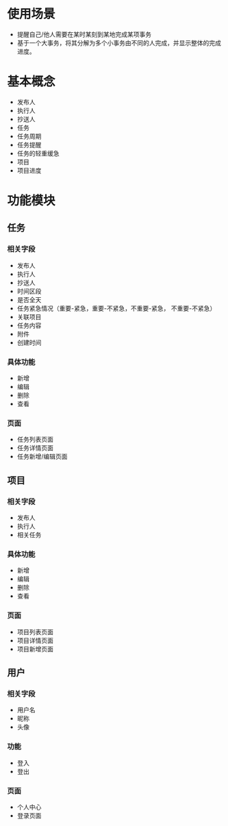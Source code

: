 # 使用场景

+ 提醒自己/他人需要在某时某刻到某地完成某项事务
+ 基于一个大事务，将其分解为多个小事务由不同的人完成，并显示整体的完成进度。

# 基本概念

+ 发布人
+ 执行人
+ 抄送人
+ 任务
+ 任务周期
+ 任务提醒
+ 任务的轻重缓急
+ 项目
+ 项目进度

# 功能模块

## 任务

### 相关字段

+ 发布人
+ 执行人
+ 抄送人
+ 时间区段
+ 是否全天
+ 任务紧急情况（重要-紧急，重要-不紧急，不重要-紧急， 不重要-不紧急）
+ 关联项目
+ 任务内容
+ 附件
+ 创建时间

### 具体功能

+ 新增
+ 编辑
+ 删除
+ 查看

### 页面

+ 任务列表页面
+ 任务详情页面
+ 任务新增/编辑页面

## 项目

### 相关字段

+ 发布人
+ 执行人
+ 相关任务

### 具体功能

+ 新增
+ 编辑
+ 删除
+ 查看

### 页面

+ 项目列表页面
+ 项目详情页面
+ 项目新增页面

## 用户

### 相关字段

+ 用户名
+ 昵称
+ 头像

### 功能

+ 登入
+ 登出

### 页面

+ 个人中心
+ 登录页面
